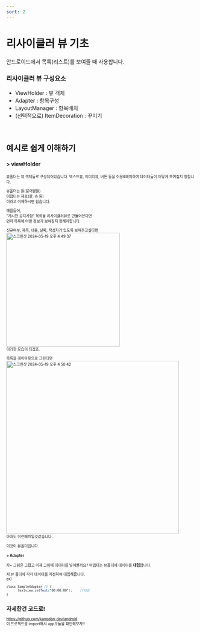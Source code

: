 ```yaml
---
sort: 2
---
```

               
# 리사이클러 뷰 기초
안드로이드에서 목록(리스트)를 보여줄 때 사용합니다.

### 리사이클러 뷰 구성요소
- ViewHolder : 뷰 객체
- Adapter : 항목구성
- LayoutManager : 항목배치
- (선택적으로) ItemDecoration : 꾸미기    
                
&nbsp;  




## 예시로 쉽게 이해하기 
####  > viewHolder  
<span style="font-size:70%">
뷰홀더는 뷰 객체들로 구성되어있습니다.     
텍스트뷰, 이미지뷰, 버튼 등을 이용&배치하여 데이터들이 어떻게 보여질지 정합니다.    
  
뷰홀더는 틀(붕어빵틀)     
어댑터는 재료(팥, 슈 등)    
이라고 이해하시면 쉽습니다.     


              
예를들어,     
"게시판 공지사항" 목록을 리사이클러뷰로 만들어본다면    
먼저 목록에 어떤 정보가 보여질지 정해야합니다.    
              

               
                     
신규여부, 제목, 내용, 날짜, 작성자가 있도록 보여주고싶다면    
<img width="301" alt="스크린샷 2024-05-19 오후 4 49 37" src="https://github.com/kangdan-dev/kangdan-dev.github.io/assets/17777689/c018b608-17ca-4bd8-ace4-3464a7686103">      
이러한 모습이 되겠죠. 
&nbsp;&nbsp;&nbsp;&nbsp;&nbsp;&nbsp;&nbsp;&nbsp;
  &nbsp;&nbsp;&nbsp;&nbsp;&nbsp;&nbsp;&nbsp;&nbsp;&nbsp;

  
목록을 레이아웃으로 그린다면      
<img width="458" alt="스크린샷 2024-05-19 오후 4 50 42" src="https://github.com/kangdan-dev/kangdan-dev.github.io/assets/17777689/fed258da-f668-496c-8058-5db38fd21af2">      
아마도 이런배치일것같습니다.     
&nbsp;      
이것이 뷰홀더입니다.   </span>       
   
     
     
                      
#### > Adapter

자~ 그림은 그렸고 이제 그림에 데이터를 넣어볼까요?
어댑터는 뷰홀더에 데이터를 **대입**합니다.      
           
저 뷰 홀더에 각각 데이터를 지정하여 대입해줍니다.       
ex)   
```scss
class SampleAdapter () {  
      textview.setText("00:00:00");    //대입   
}  
```
                 

## 자세한건 코드로!
https://github.com/kangdan-dev/android   
이 프로젝트를 import해서 app모듈을 확인해보자!!  





